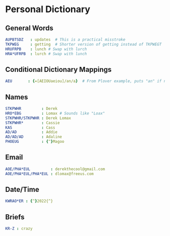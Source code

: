 # Personal Dictionary

## General Words

```yaml
AUPBTSDZ   : updates  # This is a practical misstroke
TKPWEG     : getting  # Shorter version of getting instead of TKPWEGT
HRUFRPB    : lunch # Swap with lurch
HRA*UFRPB  : lurch # Swap with lunch
```

## Conditional Dictionary Mappings

```yaml
AEU       : {=[AEIOUaeiou]/an/a}  # From Plover example, puts "an" if next word starts with AEIOU upper or lower case otherwise "a"
```

## Names

```yaml
STKPWHR         : Derek
HRO*EBG         : Lomax # Sounds like "Loax"
STKPWHR/STKPWHR : Derek Lomax
STKPWHR*        : Cassie
KAS             : Cass
AD/AD           : Addie
AD/AD/AD        : Adaline
PHOEUG          : {^}Magoo
```

## Email

```yaml
AOE/PHA*EUL         : derekthecool@gmail.com
AOE/PHA*EUL/PHA*EUL : dlomax@freeus.com
```

## Date/Time

```yaml
KWRAO*ER : {^}2022{^}
```

## Briefs

```yaml
KR-Z : crazy
```
